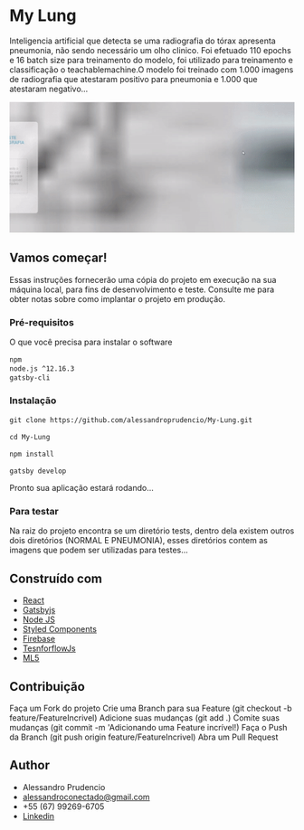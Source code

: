 # My Lung
Inteligencia artificial que detecta se uma radiografia do tórax apresenta pneumonia, não sendo necessário um olho clinico. Foi efetuado 110 epochs e 16 batch size para treinamento do modelo, foi utilizado para treinamento e classificação o teachablemachine.O modelo foi treinado com 1.000 imagens de radiografia que atestaram positivo para pneumonia e 1.000 que atestaram negativo...
 
 <img width="790"  src="https://github.com/alessandroprudencio/My-Lung/blob/master/preview_system.gif" />

## Vamos começar!

Essas instruções fornecerão uma cópia do projeto em execução na sua máquina local, para fins de desenvolvimento e teste. Consulte me  para obter notas sobre como implantar o projeto em produção.



### Pré-requisitos

O que você precisa para instalar o software

```
npm
node.js ^12.16.3
gatsby-cli

```

### Instalação

```
git clone https://github.com/alessandroprudencio/My-Lung.git
```

```
cd My-Lung 
```

```
npm install
```

```
gatsby develop
```

Pronto sua aplicação estará  rodando...

### Para testar

Na raiz do projeto encontra se um diretório tests, dentro dela existem outros dois diretórios (NORMAL E PNEUMONIA), esses diretórios contem as imagens que podem ser utilizadas para testes...

## Construído com

* [React](https://reactnative.dev/)
* [Gatsbyjs](https://www.gatsbyjs.org/)
* [Node JS](https://nodejs.org/)
* [Styled Components](https://styled-components.com/)
* [Firebase](https://firebase.google.com/)
* [TesnforflowJs](https://www.tensorflow.org/js)
* [ML5](https://ml5js.org/)

## Contribuição

Faça um Fork do projeto
Crie uma Branch para sua Feature (git checkout -b feature/FeatureIncrivel)
Adicione suas mudanças (git add .)
Comite suas mudanças (git commit -m 'Adicionando uma Feature incrível!)
Faça o Push da Branch (git push origin feature/FeatureIncrivel)
Abra um Pull Request

## Author

* Alessandro Prudencio 
* alessandroconectado@gmail.com
* +55 (67) 99269-6705
* [Linkedin](https://www.linkedin.com/in/alessandro-prudencio/)


